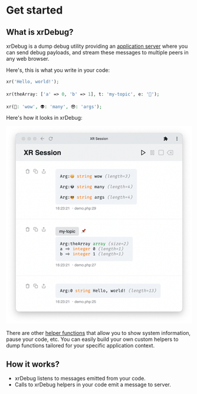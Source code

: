 # Get started

## What is xrDebug?

xrDebug is a dump debug utility providing an [application server](../running/README.md) where you can send debug payloads, and stream these messages to multiple peers in any web browser.

Here's, this is what you write in your code:

```php
xr('Hello, world!');

xr(theArray: ['a' => 0, 'b' => 1], t: 'my-topic', e: '📌');

xr(🤭: 'wow', 👽: 'many', 😎: 'args');
```

Here's how it looks in xrDebug:

![intro](../src/app/intro.png)

There are other [helper functions](../helpers/README.md) that allow you to show system information, pause your code, etc. You can easily build your own custom helpers to dump functions tailored for your specific application context.

## How it works?

* xrDebug listens to messages emitted from your code.
* Calls to xrDebug helpers in your code emit a message to server.
